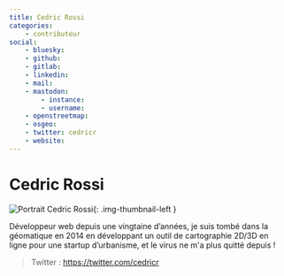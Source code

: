 ```yaml
---
title: Cedric Rossi
categories:
    - contributeur
social:
    - bluesky:
    - github:
    - gitlab:
    - linkedin:
    - mail:
    - mastodon:
        - instance:
        - username:
    - openstreetmap:
    - osgeo:
    - twitter: cedricr
    - website:
---
```


# Cedric Rossi

<!-- --8<-- [start:author-sign-block] -->

![Portrait Cedric Rossi](https://cdn.geotribu.fr/img/internal/contributeurs/cros.png "Portrait Cedric Rossi"){: .img-thumbnail-left }

Développeur web depuis une vingtaine d’années, je suis tombé dans la géomatique en 2014 en développant un outil de cartographie 2D/3D en ligne pour une startup d’urbanisme, et le virus ne m'a plus quitté depuis !

> Twitter : <https://twitter.com/cedricr>

<!-- --8<-- [end:author-sign-block] -->
